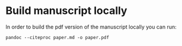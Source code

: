 # Build manuscript locally

In order to build the pdf version of the manuscript locally you can run:
```shell
pandoc --citeproc paper.md -o paper.pdf
```
